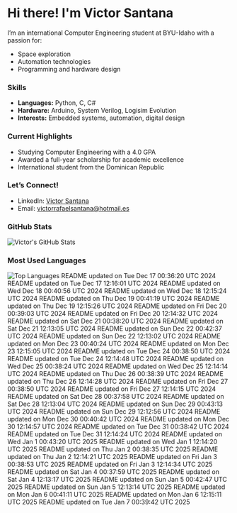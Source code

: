# Hi there! I'm Victor Santana

I’m an international Computer Engineering student at BYU-Idaho with a passion for:
- Space exploration
- Automation technologies
- Programming and hardware design

### Skills
- **Languages:** Python, C, C#
- **Hardware:** Arduino, System Verilog, Logisim Evolution
- **Interests:** Embedded systems, automation, digital design

### Current Highlights
- Studying Computer Engineering with a 4.0 GPA
- Awarded a full-year scholarship for academic excellence
- International student from the Dominican Republic

### Let’s Connect!
- LinkedIn: [Victor Santana](www.linkedin.com/in/victorrafaelsantana)
- Email: victorrafaelsantana@hotmail.es

### GitHub Stats
![Victor's GitHub Stats](https://github-readme-stats.vercel.app/api?username=vrsp05&show_icons=true&theme=tokyonight)

### Most Used Languages
![Top Languages](https://github-readme-stats.vercel.app/api/top-langs/?username=vrsp05&layout=compact&theme=tokyonight)
README updated on Tue Dec 17 00:36:20 UTC 2024
README updated on Tue Dec 17 12:16:01 UTC 2024
README updated on Wed Dec 18 00:40:56 UTC 2024
README updated on Wed Dec 18 12:15:24 UTC 2024
README updated on Thu Dec 19 00:41:19 UTC 2024
README updated on Thu Dec 19 12:15:26 UTC 2024
README updated on Fri Dec 20 00:39:03 UTC 2024
README updated on Fri Dec 20 12:14:32 UTC 2024
README updated on Sat Dec 21 00:38:20 UTC 2024
README updated on Sat Dec 21 12:13:05 UTC 2024
README updated on Sun Dec 22 00:42:37 UTC 2024
README updated on Sun Dec 22 12:13:02 UTC 2024
README updated on Mon Dec 23 00:40:24 UTC 2024
README updated on Mon Dec 23 12:15:05 UTC 2024
README updated on Tue Dec 24 00:38:50 UTC 2024
README updated on Tue Dec 24 12:14:48 UTC 2024
README updated on Wed Dec 25 00:38:24 UTC 2024
README updated on Wed Dec 25 12:14:14 UTC 2024
README updated on Thu Dec 26 00:38:39 UTC 2024
README updated on Thu Dec 26 12:14:28 UTC 2024
README updated on Fri Dec 27 00:38:50 UTC 2024
README updated on Fri Dec 27 12:14:15 UTC 2024
README updated on Sat Dec 28 00:37:58 UTC 2024
README updated on Sat Dec 28 12:13:04 UTC 2024
README updated on Sun Dec 29 00:43:13 UTC 2024
README updated on Sun Dec 29 12:12:56 UTC 2024
README updated on Mon Dec 30 00:40:42 UTC 2024
README updated on Mon Dec 30 12:14:57 UTC 2024
README updated on Tue Dec 31 00:38:42 UTC 2024
README updated on Tue Dec 31 12:14:24 UTC 2024
README updated on Wed Jan  1 00:43:20 UTC 2025
README updated on Wed Jan  1 12:14:20 UTC 2025
README updated on Thu Jan  2 00:38:35 UTC 2025
README updated on Thu Jan  2 12:14:21 UTC 2025
README updated on Fri Jan  3 00:38:53 UTC 2025
README updated on Fri Jan  3 12:14:34 UTC 2025
README updated on Sat Jan  4 00:37:59 UTC 2025
README updated on Sat Jan  4 12:13:17 UTC 2025
README updated on Sun Jan  5 00:42:47 UTC 2025
README updated on Sun Jan  5 12:13:14 UTC 2025
README updated on Mon Jan  6 00:41:11 UTC 2025
README updated on Mon Jan  6 12:15:11 UTC 2025
README updated on Tue Jan  7 00:39:42 UTC 2025
